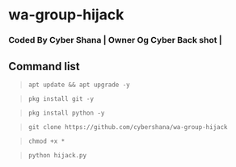 # wa-group-hijack

### Coded By Cyber Shana | Owner Og Cyber Back shot |

## Command list 

>`apt update && apt upgrade -y`

>`pkg install git -y`

>`pkg install python -y`

>`git clone https://github.com/cybershana/wa-group-hijack`

>`chmod +x *`

>`python hijack.py`
